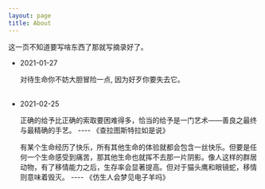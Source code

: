 ```yaml
---
layout: page
title: About
---
```


这一页不知道要写啥东西了那就写摘录好了。

- 2021-01-27

    对待生命你不妨大胆冒险一点, 因为好歹你要失去它。
    <br/>
    <br/>

- 2021-02-25

    正确的给予比正确的索取要困难得多，恰当的给予是一门艺术——善良之最终与最精确的手艺。 ---- 《查拉图斯特拉如是说》

    
    有某个生命经历了快乐，所有其他生命的体验就都会包含一丝快乐。但要是任何一个生命感受到痛苦，那其他生命也就挥不去那一片阴影。像人这样的群居动物，有了移情能力之后，生存率会显著提高。但对于猫头鹰和眼镜蛇，移情则意味着毁灭。  ---- 《仿生人会梦见电子羊吗》